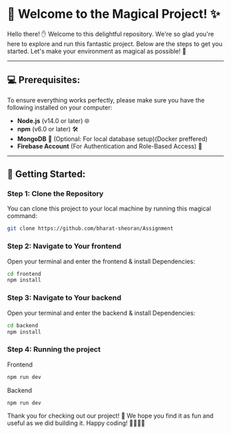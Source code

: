 # 🦄 Welcome to the Magical Project! ✨

Hello there! ✋ Welcome to this delightful repository. We're so glad you're here to explore and run this fantastic project. Below are the steps to get you started. Let's make your environment as magical as possible! 🌟

---

## 💻 Prerequisites:
To ensure everything works perfectly, please make sure you have the following installed on your computer:

- **Node.js** (v14.0 or later) 🌐
- **npm** (v6.0 or later) 🛠
- **MongoDB** 🌿 (Optional: For local database setup)(Docker preffered)
- **Firebase Account** (For Authentication and Role-Based Access) 🔑

---

## 🔧 Getting Started:

### Step 1: Clone the Repository

You can clone this project to your local machine by running this magical command:

```bash
git clone https://github.com/bharat-sheoran/Assignment
```

### Step 2: Navigate to Your frontend
Open your terminal and enter the frontend & install Dependencies:

```bash
cd frontend
npm install
```


### Step 3: Navigate to Your backend
Open your terminal and enter the backend & install Dependencies:

```bash
cd backend
npm install
```

### Step 4: Running the project

Frontend
```bash
npm run dev
```

Backend
```bash
npm run dev
```

Thank you for checking out our project! 🥰 We hope you find it as fun and useful as we did building it. Happy coding! 👨‍💻👩‍💻